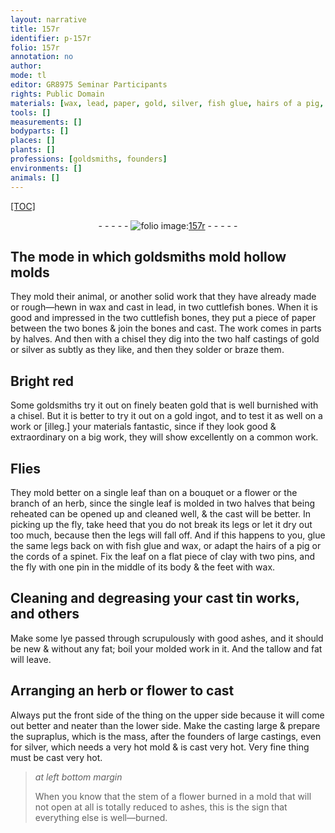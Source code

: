 ```yaml
---
layout: narrative
title: 157r
identifier: p-157r
folio: 157r
annotation: no
author:
mode: tl
editor: GR8975 Seminar Participants
rights: Public Domain
materials: [wax, lead, paper, gold, silver, fish glue, hairs of a pig, cords of a spinet, clay, tin, ashes]
tools: []
measurements: []
bodyparts: []
places: []
plants: []
professions: [goldsmiths, founders]
environments: []
animals: []
---
```


<p><a href="{{ site.baseurl }}/diplomatic/">[TOC]</a></p><div class="folio" align="center">- - - - - <a href="http://gallica.bnf.fr/ark:/12148/btv1b10500001g/f319.item.r=" target="_blank"><img src="https://cu-mkp.github.io/2017-workshop-edition/assets/photo-icon.png" alt="folio image: " style="display:inline-block; margin-bottom:-3px;"/>157r</a> - - - - - </div>  
  

## The mode in which <span class="pro">goldsmiths</span> mold hollow molds

 
 They mold their animal, or another solid work that they have already made or rough—hewn in <span class="m">wax</span> and cast in <span class="m">lead</span>, in two cuttlefish bones. When it is good and impressed in the two cuttlefish bones, they put a piece of <span class="m">paper</span> between the two bones & join the bones and cast. The work comes in parts by halves. And then with a chisel they dig into the two half castings of <span class="m">gold</span> or <span class="m">silver</span> as subtly as they like, and then they solder or braze them.
 
 
  

## Bright red

 
 Some <span class="pro">goldsmiths</span> try it out on finely beaten gold that is well burnished with a chisel. But it is better to try it out on a <span class="m">gold</span> ingot, and to test it as well on a work or [illeg.] your materials fantastic, since if they look good & extraordinary on a big work, they will show excellently on a common work.
 
 
  

## Flies 

 
They mold better on a single leaf than on a bouquet or a flower or the branch of an herb, since the single leaf is molded in two halves that being reheated can be opened up and cleaned well, & the cast will be better. In picking up the fly, take heed that you do not break its legs or let it dry out too much, because then the legs will fall off. And if this happens to you, glue the same legs back on with <span class="m">fish glue</span> and <span class="m">wax</span>, or adapt the <span class="m">hairs of a pig</span> or the <span class="m">cords of a spinet</span>. Fix the leaf on a flat piece of <span class="m">clay</span> with two pins, and the fly with one pin in the middle of its body & the feet with wax.
 
 
  

## Cleaning and degreasing your cast <span class="m">tin</span> works, and others

 
Make some lye passed through scrupulously with good <span class="m">ashes</span>, and it should be new & without any fat; boil your molded work in it. And the tallow and fat will leave.
 
 
  

## Arranging an herb or flower to cast

 
 Always put the front side of the thing on the upper side because it will come out better and neater than the lower side. Make the casting large & prepare the supraplus, which is the mass, after the <span class="pro">founders</span> of large castings, even for <span class="m">silver</span>, which needs a very hot mold & is cast very hot. Very fine thing must be cast very hot.
 
> *at left bottom margin*
> 
> 
>   When you know that the stem of a flower burned in a mold that will not open at all is totally reduced to ashes, this is the sign that everything else is well—burned.
 
